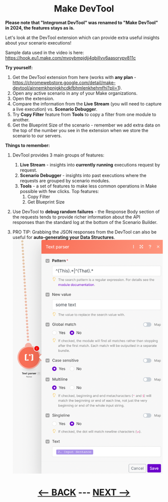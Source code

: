 <div align="center">



# Make DevTool

</div>


__Please note that "Integromat DevTool" was renamed to "Make DevTool" in 2024, the features stays as is.__

Let's look at the DevTool extension which can provide extra useful insights about your scenario executions!

Sample data used in the video is here:
https://hook.eu1.make.com/mvoybmpjdjj4qbillvv6aasorypv811c

__Try yourself:__

1. Get the DevTool extension from here (works with __any plan__ - https://chromewebstore.google.com/detail/make-devtool/ainnemkhpnjgkhcdkfbhmlenkhehmfhi?pli=1).
2. Open any active scenario in any of your Make organizations.
3. Open the extension.
4. Compare the information from the __Live Stream__ (you will need to capture a live execution) vs. __Scenario Debugger__.
5. Try __Copy Filter__ feature from __Tools__ to copy a filter from one module to another.
6. Get the Blueprint Size of the scenario - remember we add extra data on the top of the number you see in the extension when we store the scenario to our servers.


__Things to remember:__

1. DevTool provides 3 main groups of features:
   1. __Live Stream__ - insights into __currently running__ executions request by request.
   2. __Scenario Debugger__ - insights into past executions where the requests are grouped by scenario modules.
   3. __Tools__ - a set of features to make less common operations in Make possible with few clicks. Top features:
      1. Copy Filter
      2. Get Blueprint Size

2. Use DevTool to __debug random failures__ - the Response Body section of the requests tends to provide richer information about the API responses than the standard log at the bottom of the Scenario Builder.
3. PRO TIP: Grabbing the JSON responses from the DevTool can also be useful for __auto-generating your Data Structures__.
   ![Replacing charecters](pic/l4textparserreplace.gif)  

   
<div align="center">


# [<-- BACK](l4textparser&regex.md) --- [NEXT -->](l4commonmistakes1.md)
</div>


